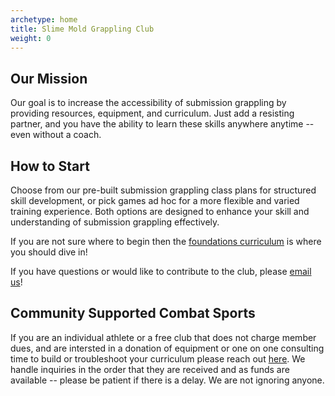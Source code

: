 ```yaml
---
archetype: home
title: Slime Mold Grappling Club
weight: 0
---
```


## Our Mission
Our goal is to increase the accessibility of submission grappling by providing resources, equipment, and curriculum. Just add a resisting partner, and you have the ability to learn these skills anywhere anytime -- even without a coach.

## How to Start
Choose from our pre-built submission grappling class plans for structured skill development, or pick games ad hoc for a more flexible and varied training experience. Both options are designed to enhance your skill and understanding of submission grappling effectively.

If you are not sure where to begin then the [foundations curriculum](/lesson_plans/slime_mold_grappling_club/foundations/) is where you should dive in! 

If you have questions or would like to contribute to the club, please [email us](mailto:social@slimemoldgrappling.com)!

## Community Supported Combat Sports

If you are an individual athlete or a free club that does not charge member dues, and are intersted in a donation of equipment or one on one consulting time to build or troubleshoot your curriculum please reach out [here](mailto:social@slimemoldgrappling.com). We handle inquiries in the order that they are received and as funds are available -- please be patient if there is a delay. We are not ignoring anyone.